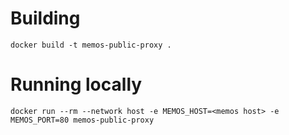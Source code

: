 # Building

`docker build -t memos-public-proxy .`

# Running locally

`docker run --rm --network host -e MEMOS_HOST=<memos host> -e MEMOS_PORT=80 memos-public-proxy`

